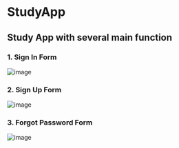 # StudyApp

## Study App with several main function
### 1. Sign In Form
![image](https://github.com/user-attachments/assets/676bb1e0-bfb7-4035-9095-7fd40171cbfc)
### 2. Sign Up Form
![image](https://github.com/user-attachments/assets/11bb6834-1b7f-40de-a995-d4fc080b326a)
### 3. Forgot Password Form
![image](https://github.com/user-attachments/assets/3491d345-1c9e-49e1-b6b1-52a789dfa542)
